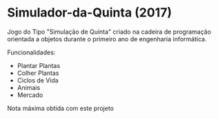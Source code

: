 # Simulador-da-Quinta (2017)

Jogo do Tipo "Simulação de Quinta" criado na cadeira de programação orientada a objetos durante o primeiro ano de engenharia informática.

Funcionalidades:
* Plantar Plantas
* Colher Plantas
* Ciclos de Vida
* Animais
* Mercado

Nota máxima obtida com este projeto
